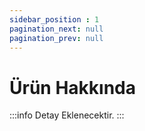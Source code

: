 ```yaml
---
sidebar_position : 1
pagination_next: null
pagination_prev: null
---
```


# Ürün Hakkında


:::info
Detay Eklenecektir.
:::